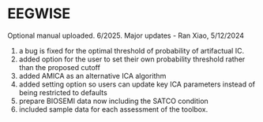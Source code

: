 # EEGWISE
Optional manual uploaded. 6/2025. 
Major updates - Ran Xiao, 5/12/2024 
1. a bug is fixed for the optimal threshold of probability of artifactual IC. 
2. added option for the user to set their own probability threshold rather than the proposed cutoff
3. added AMICA as an alternative ICA algorithm
4. added setting option so users can update key ICA parameters instead of being restricted to defaults 
5. prepare BIOSEMI data now including the SATCO condition
6. included sample data for each assessment of the toolbox.
